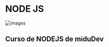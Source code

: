 # NODE JS
![images](https://github.com/user-attachments/assets/54edccfd-f7cd-4262-aac9-74a04879ead2)
## Curso de NODEJS de miduDev

